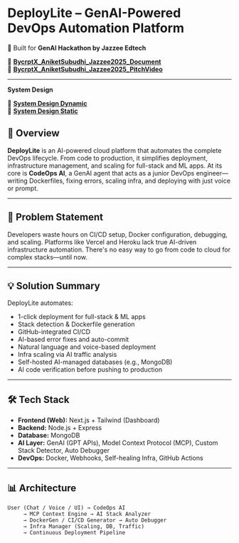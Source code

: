 # DeployLite – GenAI-Powered DevOps Automation Platform

🚀 Built for **GenAI Hackathon by Jazzee Edtech**

📄 **[BycrptX_AniketSubudhi_Jazzee2025_Document](./BycrptX_AniketSubudhi_Jazzee2025_Document.pdf)**  
🎥 **[BycrptX_AniketSubudhi_Jazzee2025_PitchVideo](https://youtu.be/ih4nDxHwpkI)**

---

**System Design**

📎 **[System Design Dynamic](https://www.dezyn.io/shared/3f770583-33fc-4366-b006-a55bee70d883)**  
📎 **[System Design Static](https://app.eraser.io/workspace/VmiNwoAZjQrECQmrLILj?origin=share)**
## 📌 Overview

**DeployLite** is an AI-powered cloud platform that automates the complete DevOps lifecycle. From code to production, it simplifies deployment, infrastructure management, and scaling for full-stack and ML apps. At its core is **CodeOps AI**, a GenAI agent that acts as a junior DevOps engineer—writing Dockerfiles, fixing errors, scaling infra, and deploying with just voice or prompt.

---

## 🧠 Problem Statement

Developers waste hours on CI/CD setup, Docker configuration, debugging, and scaling. Platforms like Vercel and Heroku lack true AI-driven infrastructure automation. There's no easy way to go from code to cloud for complex stacks—until now.

---

## 💡 Solution Summary

DeployLite automates:

- 1-click deployment for full-stack & ML apps  
- Stack detection & Dockerfile generation  
- GitHub-integrated CI/CD  
- AI-based error fixes and auto-commit  
- Natural language and voice-based deployment  
- Infra scaling via AI traffic analysis  
- Self-hosted AI-managed databases (e.g., MongoDB)  
- AI code verification before pushing to production

---

## 🛠️ Tech Stack

- **Frontend (Web):** Next.js + Tailwind (Dashboard)
- **Backend:** Node.js + Express
- **Database:** MongoDB
- **AI Layer:** GenAI (GPT APIs), Model Context Protocol (MCP), Custom Stack Detector, Auto Debugger
- **DevOps:** Docker, Webhooks, Self-healing Infra, GitHub Actions

---

## 📊 Architecture

```text
User (Chat / Voice / UI) → CodeOps AI
     → MCP Context Engine → AI Stack Analyzer
     → DockerGen / CI/CD Generator → Auto Debugger
     → Infra Manager (Scaling, DB, Traffic)
     → Continuous Deployment Pipeline

